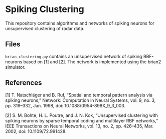 # Spiking Clustering

This repository contains algorithms and networks of spiking neurons for unsupervised clustering of radar data.

## Files

`brian_clustering.py` contains an unsupervised network of spiking RBF-neurons based on [1] and [2]. The network is implemented using the brian2 simulator.



## References

[1]  T. Natschläger and B. Ruf, “Spatial and temporal pattern analysis via spiking neurons,” Network: Computation in Neural Systems, vol. 9, no. 3, pp. 319–332, Jan. 1998, doi: 10.1088/0954-898X_9_3_003.

[2]  S. M. Bohte, H. L. Poutre, and J. N. Kok, “Unsupervised clustering with spiking neurons by sparse temporal coding and multilayer RBF networks,” IEEE Transactions on Neural Networks, vol. 13, no. 2, pp. 426–435, Mar. 2002, doi: 10.1109/72.991428.
